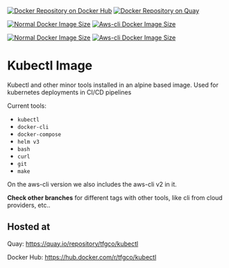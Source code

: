 [![Docker Repository on Docker Hub](https://img.shields.io/badge/Docker%20Hub-ready-%23099cec)](https://hub.docker.com/r/tfgco/kubectl)
[![Docker Repository on Quay](https://img.shields.io/badge/Quay.io-ready-%23BE0000)](https://quay.io/repository/tfgco/kubectl)

[![Normal Docker Image Size](https://img.shields.io/docker/image-size/tfgco/kubectl/latest?label=normal%20image%20size&color=lightgray)](https://hub.docker.com/r/tfgco/kubectl)
[![Aws-cli Docker Image Size](https://img.shields.io/docker/image-size/tfgco/kubectl/aws-cli?label=aws-cli%20image%20size&color=lightgray)](https://hub.docker.com/r/tfgco/kubectl)

[![Normal Docker Image Size](https://img.shields.io/docker/v/tfgco/kubectl/latest?label=normal%20version&color=lightgray)](https://hub.docker.com/r/tfgco/kubectl)
[![Aws-cli Docker Image Size](https://img.shields.io/docker/v/tfgco/kubectl/aws-cli?label=normal%20version&color=lightgray)](https://hub.docker.com/r/tfgco/kubectl)


# Kubectl Image

Kubectl and other minor tools installed in an alpine based image. Used for kubernetes deployments in CI/CD pipelines

Current tools:

- `kubectl`
- `docker-cli`
- `docker-compose`
- `helm v3`
- `bash`
- `curl`
- `git`
- `make`

On the aws-cli version we also includes the aws-cli v2 in it.

**Check other branches** for different tags with other tools, like cli from cloud providers, etc..

## Hosted at

Quay: https://quay.io/repository/tfgco/kubectl

Docker Hub: https://hub.docker.com/r/tfgco/kubectl